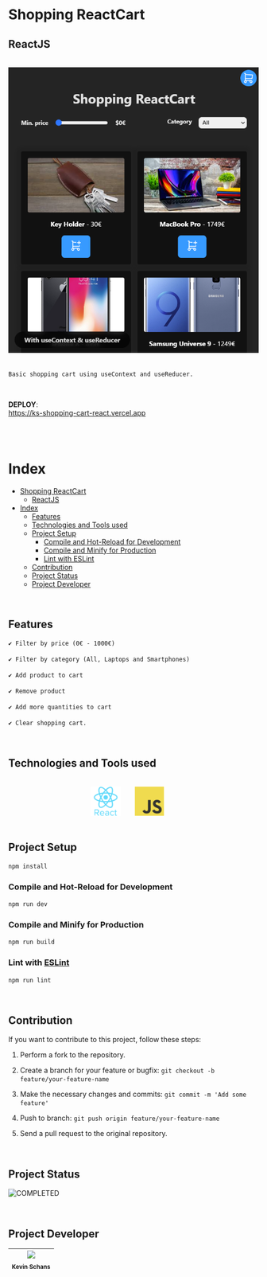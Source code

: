 # Shopping ReactCart

## ReactJS

<br>

<div align="center">
  <img
    src="public/readme/project-overview.png"
    alt="Project overview"
    width="550"
  >
</div>

<br>

<div>

    Basic shopping cart using useContext and useReducer.

</div>

<br>

**DEPLOY**:
<br>
https://ks-shopping-cart-react.vercel.app

<br>
<br>

# Index

- [Shopping ReactCart](#shopping-reactcart)
  - [ReactJS](#reactjs)
- [Index](#index)
  - [Features](#features)
  - [Technologies and Tools used](#technologies-and-tools-used)
  - [Project Setup](#project-setup)
    - [Compile and Hot-Reload for Development](#compile-and-hot-reload-for-development)
    - [Compile and Minify for Production](#compile-and-minify-for-production)
    - [Lint with ESLint](#lint-with-eslint)
  - [Contribution](#contribution)
  - [Project Status](#project-status)
  - [Project Developer](#project-developer)

<br>

## Features

<div>

    ✔️ Filter by price (0€ - 1000€)

    ✔️ Filter by category (All, Laptops and Smartphones)

    ✔️ Add product to cart

    ✔️ Remove product

    ✔️ Add more quantities to cart

    ✔️ Clear shopping cart.

</div>

<br>

## Technologies and Tools used

<div align="center">
  <br>
    <a href="https://reactjs.org/" target="_blank" rel="noreferrer"> <img src="https://raw.githubusercontent.com/devicons/devicon/master/icons/react/react-original-wordmark.svg" alt="React" width="60" height="60" style="margin-right: 24px"/></a>
    <a href="https://developer.mozilla.org/en-US/docs/Web/JavaScript" target="_blank" rel="noreferrer"> <img src="https://raw.githubusercontent.com/devicons/devicon/master/icons/javascript/javascript-original.svg" alt="JavaScript" width="60" height="60" style="margin-right: 24px" /></a>
</div>

<br>

## Project Setup

```sh
npm install
```

### Compile and Hot-Reload for Development

```sh
npm run dev
```

### Compile and Minify for Production

```sh
npm run build
```

### Lint with [ESLint](https://eslint.org/)

```sh
npm run lint
```

<br>

## Contribution

If you want to contribute to this project, follow these steps:

1. Perform a fork to the repository.

2. Create a branch for your feature or bugfix: `git checkout -b feature/your-feature-name`

3. Make the necessary changes and commits: `git commit -m 'Add some feature'`

4. Push to branch: `git push origin feature/your-feature-name`

5. Send a pull request to the original repository.

<br>

## Project Status

![COMPLETED](https://img.shields.io/badge/COMPLETED-green.svg)

<br>

## Project Developer

| [<img src="https://avatars.githubusercontent.com/u/122877560?v=4" width=115><br><sub>Kevin Schans</sub>](https://github.com/KevinVanDerSchans) |
| :--------------------------------------------------------------------------------------------------------------------------------------------: |
